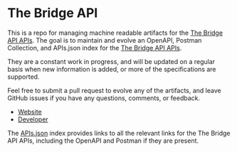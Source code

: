 # The Bridge APIThis is a repo for managing machine readable artifacts for the [The Bridge API APIs](https://bridgeapi.io). The goal is to maintain and evolve an OpenAPI, Postman Collection, and APIs.json index for the [The Bridge API APIs](https://bridgeapi.io).They are a constant work in progress, and will be updated on a regular basis when new information is added, or more of the specifications are supported.Feel free to submit a pull request to evolve any of the artifacts, and leave GitHub issues if you have any questions, comments, or feedback.- [Website](https://bridgeapi.io)- [Developer](https://bridgeapi.io)The [APIs.json](https://github.com/api-evangelist/the-bridge-api/blob/master/apis.json) index provides links to all the relevant links for the The Bridge API APIs, including the OpenAPI and Postman if they are present.